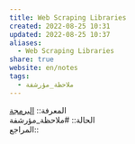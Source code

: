 ```yaml
---  
title: Web Scraping Libraries  
created: 2022-08-25 10:31  
updated: 2022-08-25 10:37  
aliases:  
  - Web Scraping Libraries  
share: true  
website: en/notes  
tags:  
  - ملاحظة_مؤرشفة  
---  
```

  
  
المعرفة:: [البرمجة](%D8%A7%D9%84%D8%A8%D8%B1%D9%85%D8%AC%D8%A9)  
الحالة:: #ملاحظة_مؤرشفة  
المراجع::  
  
